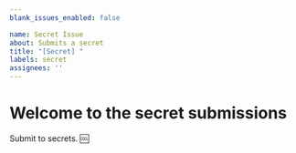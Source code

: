 ```yaml
---
blank_issues_enabled: false

name: Secret Issue
about: Submits a secret
title: "[Secret] "
labels: secret
assignees: ''
---
```


# Welcome to the secret submissions

Submit to secrets. :cool: